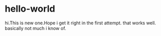 # hello-world
hi.This is new one.Hope i get it right in the first attempt.
that works well. basically not much i know of.
